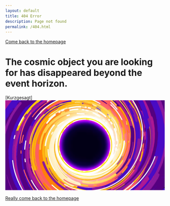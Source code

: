 ```yaml
---
layout: default
title: 404 Error
description: Page not found
permalink: /404.html
---
```


[Come back to the homepage](astley.md)

# The cosmic object you are looking for has disappeared beyond the event horizon.

[Kurzgesagt]<img src="/assets/kurzgesagt.png">

[Really come back to the homepage](index.md)
